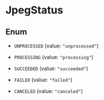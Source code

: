 

# JpegStatus

## Enum


* `UNPROCESSED` (value: `"unprocessed"`)

* `PROCESSING` (value: `"processing"`)

* `SUCCEEDED` (value: `"succeeded"`)

* `FAILED` (value: `"failed"`)

* `CANCELED` (value: `"canceled"`)



